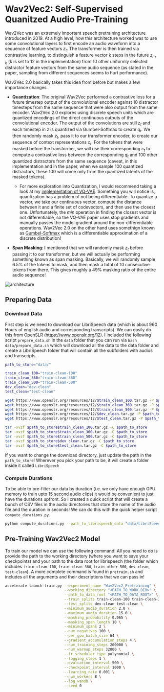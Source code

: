 # Wav2Vec2: Self-Supervised Quanitzed Audio Pre-Training

Wav2Vec was an extremely important speech pretraining architecture introduced in 2019. At a high level, how this architecture worked was to use some convolutional layers to first encode an audio waveform into a  sequence of feature vectors $z_{t}$. The transformer is then trained via contrastive learning, to distinguish a feature vector k steps in the future $z_{i+k}$ (k is set to 12 in the implementation) from 10 other uniformly selected distractor feature vectors from the same audio sequence (as stated in the paper, sampling from different sequences seems to hurt performance). 

Wav2Vec 2.0 basically takes this idea from before but makes a few importance changes. 
- **Quantization**: The original Wav2Vec performed a contrastive loss for a future timestep output of the convolutional encoder against 10 distractor timesteps from the same sequence that were also output from the same encoder. Wav2Vec 2.0 explores using discrete speech units which are quantized encodings of the direct continuous outputs of the convolutional encoder. The output of the convolutions are still $z_t$ and each timestep in $z$ is quantized via Gumbel-Softmax to create $q_t$. We then randomly mask $z_t$, pass it to our transformer encoder, to create our sequence of context representations $c_t$. For the tokens that were masked before the transformer, we will use their corresponding $c_t$ to compute a contrastive loss between the corresponding $q_t$ and 100 other quantized distractors from the same sequence (caveat, in this implementation and in the paper, when we sample 100 quantized distractors, these 100 will come only from the quantized latents of the masked tokens). 
  - For more exploration into Quantization, I would recommend taking a look at my [implementation of VQ-VAE](https://github.com/priyammaz/PyTorch-Adventures/blob/main/PyTorch%20for%20Generation/AutoEncoders/Intro%20to%20AutoEncoders/Vector_Quantized_Variational_AutoEncoders.ipynb). Something you will notice is, quantization has a problem of not being differentiable. To quantize a vector, we take our continuous vector, compute the distance between it and a finite set of codevectors, and then use the closest one. Unfortunately, the *min* operation in finding the closest vector is not differentiable, so the VQ-VAE paper uses stop gradients and manually passes the model gradient around the non-differentiable operations. Wav2Vec 2.0 on the other hand uses somethign known as [Gumbel-Softmax](https://arxiv.org/pdf/1611.01144) which is a differentiable approximation of a discrete distribution!
 
- **Span Masking**: I mentioned that we will randomly mask $z_t$ before passing it to our transformer, but we will actually be performing something known as span masking. Basically, we will randomly sample 6.5% of the tokens to mask, and then mask a total of 10 consecutive tokens from there. This gives roughly a 49% masking ratio of the entire audio sequence!

![architecture](https://raw.githubusercontent.com/priyammaz/PyTorch-Adventures/main/src/visuals/wav2vec2_architecture.png)


## Preparing Data ###

### Download Data
First step is we need to download our LibriSpeech data (which is about 960 Hours of english audio and corresponding transcripts). We can easily do this from OpenSLR (https://www.openslr.org/12). I included the following script ```prepare_data.sh``` in the ```data``` folder that you can run via ```bash data/prepare_data.sh``` which will download all the data to the data folder and create a LibriSpeech folder that will contain all the subfolders with audios and transcripts. 

```bash
path_to_store="data/"

train_clean_100="train-clean-100"
train_clean_360="train-clean-360"
train_clean_500="train-clean-500"
dev_clean="dev-clean"
test_clean="test-clean"

wget https://www.openslr.org/resources/12/$train_clean_100.tar.gz -P $path_to_store
wget https://www.openslr.org/resources/12/$train_clean_360.tar.gz -P $path_to_store
wget https://www.openslr.org/resources/12/$train_clean_500.tar.gz -P $path_to_store
wget https://www.openslr.org/resources/12/$dev_clean.tar.gz -P $path_to_store
wget https://www.openslr.org/resources/12/$test_clean.tar.gz -P $path_to_store

tar -xvzf $path_to_store$train_clean_100.tar.gz -C $path_to_store
tar -xvzf $path_to_store$train_clean_360.tar.gz -C $path_to_store
tar -xvzf $path_to_store$train_clean_500.tar.gz -C $path_to_store
tar -xvzf $path_to_store$dev_clean.tar.gz -C $path_to_store
tar -xvzf $path_to_store$test_clean.tar.gz -C $path_to_store
```

If you want to change the download directory, just update the path in the ```path_to_store```! Wherever you pick your path to be, it will create a folder inside it called ```LibriSpeech```

### Compute Durations
To be able to pre-filter our data by duration (i.e. we only have enough GPU memory to train upto 15 second audio clips) it would be convenient to just have the durations upfront. So I created a quick script that will create a bunch of CSV files in the audio directories that store the name of the audio file and the duration in seconds! We can do this with the quick helper script ```compute_durations.py```.

```bash
python compute_durations.py --path_to_librispeech_data "data/LibriSpeech"
```

## Pre-Training Wav2Vec2 Model ###

To train our model we can use the following command! All you need to do is provide the path to the working directory (where you want to save your checkpoints) and your path to the data root for librispeech (the folder which includes ```train-clean-100```, ```train-clean-360```, ```train-other-500```, ```dev-clean```, ```test-clean```). A more complete command is found in ```pretrain.sh``` and includes all the arguments and their descriptions that we can pass in!

```bash
accelerate launch train.py --experiment_name "Wav2Vec2_Pretraining" \
                           --working_directory "<PATH_TO_WORK_DIR>" \
                           --path_to_data_root "<PATH_TO_DATA_ROOT>" \
                           --train_splits train-clean-100 train-clean-360 train-other-500 \
                           --test_splits dev-clean test-clean \
                           --minimum_audio_duration 2.0 \
                           --maximum_audio_duration 15.0 \
                           --masking_probability 0.065 \
                           --masking_span_length 10 \
                           --minimum_spans 2 \
                           --num_negatives 100 \
                           --per_gpu_batch_size 64 \
                           --gradient_accumulation_steps 4 \
                           --num_training_steps 200000 \
                           --num_warmup_steps 32000 \
                           --lr_scheduler_type polynomial \
                           --logging_steps 1 \
                           --evaluation_interval 500 \
                           --checkpoint_interval 1000 \
                           --learning_rate 0.001 \
                           --num_workers 8 \
                           --log_wandb \
                           --seed 0 
```